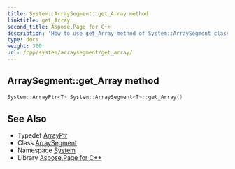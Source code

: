 ```yaml
---
title: System::ArraySegment::get_Array method
linktitle: get_Array
second_title: Aspose.Page for C++
description: 'How to use get_Array method of System::ArraySegment class in C++.'
type: docs
weight: 300
url: /cpp/system/arraysegment/get_array/
---
```

## ArraySegment::get_Array method




```cpp
System::ArrayPtr<T> System::ArraySegment<T>::get_Array()
```

## See Also

* Typedef [ArrayPtr](../../arrayptr/)
* Class [ArraySegment](../)
* Namespace [System](../../)
* Library [Aspose.Page for C++](../../../)
